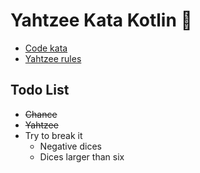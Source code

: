 # Yahtzee Kata Kotlin 🎲

- [Code kata](https://codingdojo.org/kata/Yahtzee/)
- [Yahtzee rules](https://gamerules.com/rules/yahtzee-dice-game/)

## Todo List

- ~~Chance~~
- ~~Yahtzee~~
- Try to break it
  - Negative dices
  - Dices larger than six
